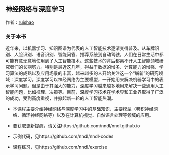 ## 神经网络与深度学习

作者：[ruishao](azerothruis.github.io)

### 关于本书

近年来，以机器学习、知识图谱为代表的人工智能技术逐渐变得普及。从车牌识别、人脸识别、语音识别、智能问答、推荐系统到自动驾驶，人们在日常生活中都可能有意无意地使用到了人工智能技术。这些技术的背后都离不开人工智能领域研究者们的长期努力。特别是最近这几年，得益于数据的增多、计算能力的增强、学习算法的成熟以及应用场景的丰富，越来越多的人开始关注这一个“崭新”的研究领域：深度学习。深度学习以神经网络为主要模型，一开始用来解决机器学习中的表示学习问题。但是由于其强大的能力，深度学习越来越多地用来解决一些通用人工智能问题，比如推理、决策等。目前，深度学习技术在学术界和工业界取得了广泛的成功，受到高度重视，并掀起新一轮的人工智能热潮。

- 本课程主要介绍神经网络与深度学习中的基础知识、主要模型（卷积神经网络、循环神经网络等）以及在计算机视觉、自然语言处理等领域的应用。

- 要获取更新提醒，请关注https://github.com/nndl/nndl.github.io

- 示例代码，见https://github.com/nndl/nndl-codes

- 课程练习，见https://github.com/nndl/exercise
